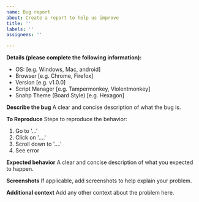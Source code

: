```yaml
---
name: Bug report
about: Create a report to help us improve
title: ''
labels: ''
assignees: ''

---
```


**Details (please complete the following information):**
 - OS: [e.g. Windows, Mac, android]
 - Browser [e.g. Chrome, Firefox]
 - Version [e.g. v1.0.0]
 - Script Manager [e.g. Tampermonkey, Violentmonkey]
 - Snahp Theme (Board Style) [e.g. Hexagon]

**Describe the bug**
A clear and concise description of what the bug is.

**To Reproduce**
Steps to reproduce the behavior:
1. Go to '...'
2. Click on '....'
3. Scroll down to '....'
4. See error

**Expected behavior**
A clear and concise description of what you expected to happen.

**Screenshots**
If applicable, add screenshots to help explain your problem.

**Additional context**
Add any other context about the problem here.
